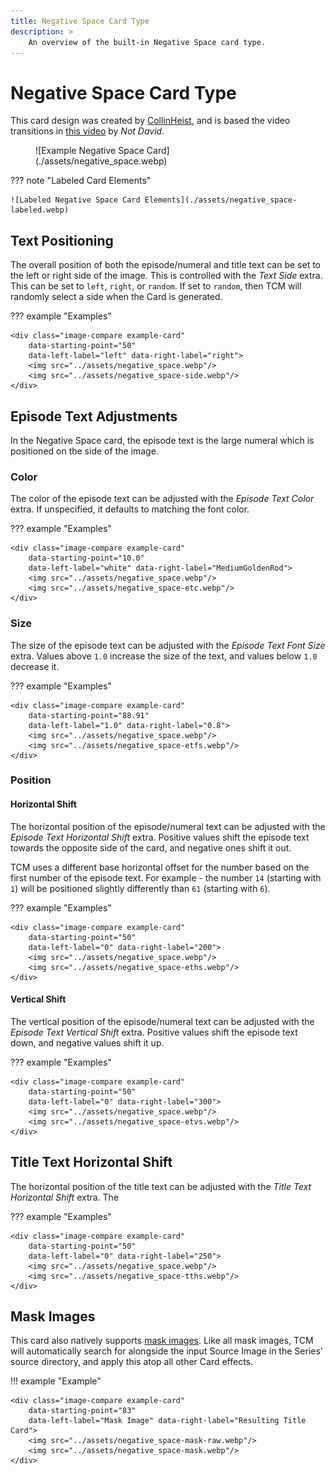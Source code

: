 ```yaml
---
title: Negative Space Card Type
description: >
    An overview of the built-in Negative Space card type.
---
```


<link rel="stylesheet" type="text/css" href="https://unpkg.com/image-compare-viewer/dist/image-compare-viewer.min.css">
<script src="../../javascripts/imageCompare.js" defer></script>

# Negative Space Card Type

This card design was created by [CollinHeist](https://github.com/CollinHeist),
and is based the video transitions in
[this video](https://www.youtube.com/watch?v=anSjZS63T7s) by _Not David_.

<figure markdown="span" style="max-width: 70%">
  ![Example Negative Space Card](./assets/negative_space.webp)
</figure>

??? note "Labeled Card Elements"

    ![Labeled Negative Space Card Elements](./assets/negative_space-labeled.webp)

## Text Positioning

The overall position of both the episode/numeral and title text can be set to
the left or right side of the image. This is controlled with the _Text Side_
extra. This can be set to `left`, `right`, or `random`. If set to `random`, then
TCM will randomly select a side when the Card is generated.

??? example "Examples"

    <div class="image-compare example-card"
        data-starting-point="50"
        data-left-label="left" data-right-label="right">
        <img src="../assets/negative_space.webp"/>
        <img src="../assets/negative_space-side.webp"/>
    </div>

## Episode Text Adjustments

In the Negative Space card, the episode text is the large numeral which is
positioned on the side of the image.

### Color

The color of the episode text can be adjusted with the _Episode Text Color_
extra. If unspecified, it defaults to matching the font color.

??? example "Examples"

    <div class="image-compare example-card"
        data-starting-point="10.0"
        data-left-label="white" data-right-label="MediumGoldenRod">
        <img src="../assets/negative_space.webp"/>
        <img src="../assets/negative_space-etc.webp"/>
    </div>

### Size

The size of the episode text can be adjusted with the _Episode Text Font Size_
extra. Values above `1.0` increase the size of the text, and values below `1.0`
decrease it.

??? example "Examples"

    <div class="image-compare example-card"
        data-starting-point="88.91"
        data-left-label="1.0" data-right-label="0.8">
        <img src="../assets/negative_space.webp"/>
        <img src="../assets/negative_space-etfs.webp"/>
    </div>

### Position

#### Horizontal Shift

The horizontal position of the episode/numeral text can be adjusted with the
_Episode Text Horizontal Shift_ extra. Positive values shift the episode text
towards the opposite side of the card, and negative ones shift it out.

TCM uses a different base horizontal offset for the number based on the first
number of the episode text. For example - the number `14` (starting with `1`)
will be positioned slightly differently than `61` (starting with `6`).

??? example "Examples"

    <div class="image-compare example-card"
        data-starting-point="50"
        data-left-label="0" data-right-label="200">
        <img src="../assets/negative_space.webp"/>
        <img src="../assets/negative_space-eths.webp"/>
    </div>

#### Vertical Shift

The vertical position of the episode/numeral text can be adjusted with the
_Episode Text Vertical Shift_ extra. Positive values shift the episode text
down, and negative values shift it up.

??? example "Examples"

    <div class="image-compare example-card"
        data-starting-point="50"
        data-left-label="0" data-right-label="300">
        <img src="../assets/negative_space.webp"/>
        <img src="../assets/negative_space-etvs.webp"/>
    </div>

## Title Text Horizontal Shift

The horizontal position of the title text can be adjusted with the
_Title Text Horizontal Shift_ extra. The

??? example "Examples"

    <div class="image-compare example-card"
        data-starting-point="50"
        data-left-label="0" data-right-label="250">
        <img src="../assets/negative_space.webp"/>
        <img src="../assets/negative_space-tths.webp"/>
    </div>

## Mask Images

This card also natively supports [mask images](../user_guide/mask_images.md).
Like all mask images, TCM will automatically search for alongside the input
Source Image in the Series' source directory, and apply this atop all other Card
effects.

!!! example "Example"

    <div class="image-compare example-card"
        data-starting-point="83"
        data-left-label="Mask Image" data-right-label="Resulting Title Card">
        <img src="../assets/negative_space-mask-raw.webp"/>
        <img src="../assets/negative_space-mask.webp"/>
    </div>
